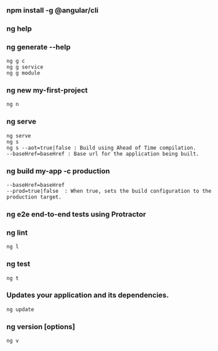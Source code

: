 
### npm install -g @angular/cli
### ng help
### ng generate --help
    ng g c
    ng g service
    ng g module
    

### ng new my-first-project
    ng n
### ng serve
    ng serve
    ng s
    ng s --aot=true|false : Build using Ahead of Time compilation.
    --baseHref=baseHref	: Base url for the application being built.
### ng build my-app -c production
    --baseHref=baseHref
    --prod=true|false  : When true, sets the build configuration to the production target.

### ng e2e end-to-end tests using Protractor
### ng lint
    ng l

### ng test
    ng t

### Updates your application and its dependencies.
    ng update    

### ng version [options]
    ng v

